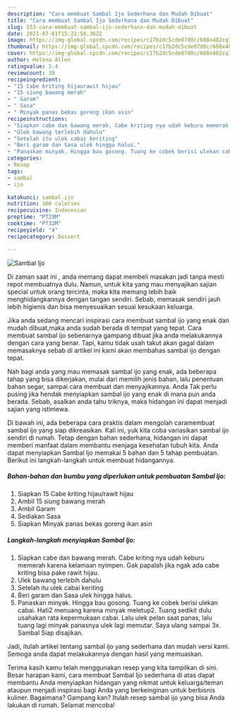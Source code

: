 ```yaml
---
description: "Cara membuat Sambal Ijo Sederhana dan Mudah Dibuat"
title: "Cara membuat Sambal Ijo Sederhana dan Mudah Dibuat"
slug: 553-cara-membuat-sambal-ijo-sederhana-dan-mudah-dibuat
date: 2021-07-01T15:21:58.362Z
image: https://img-global.cpcdn.com/recipes/c17b2dc5cde07d0c/680x482cq70/sambal-ijo-foto-resep-utama.jpg
thumbnail: https://img-global.cpcdn.com/recipes/c17b2dc5cde07d0c/680x482cq70/sambal-ijo-foto-resep-utama.jpg
cover: https://img-global.cpcdn.com/recipes/c17b2dc5cde07d0c/680x482cq70/sambal-ijo-foto-resep-utama.jpg
author: Helena Allen
ratingvalue: 3.4
reviewcount: 10
recipeingredient:
- "15 Cabe kriting hijaurawit hijau"
- "15 siung bawang merah"
- " Garam"
- " Sasa"
- " Minyak panas bekas goreng ikan asin"
recipeinstructions:
- "Siapkan cabe dan bawang merah. Cabe kriting nya udah keburu memerah karena kelamaan nyimpen. Gak papalah jika ngak ada cabe kriting bisa pake rawit hijau."
- "Ulek bawang terlebih dahulu"
- "Setelah itu ulek cabai keriting"
- "Beri garam dan Sasa ulek hingga halus."
- "Panaskan minyak. Hingga bau gosong. Tuang ke cobek berisi ulekan cabai. Hati2 menuang karena minyak meletup2. Tuang sedikit dulu usahakan rata kepermukaan cabai. Lalu ulek pelan saat panas, lalu tuang lagi minyak panasnya ulek lagi memutar. Saya ulang sampai 3x. Sambal Siap disajikan."
categories:
- Resep
tags:
- sambal
- ijo

katakunci: sambal ijo 
nutrition: 160 calories
recipecuisine: Indonesian
preptime: "PT29M"
cooktime: "PT32M"
recipeyield: "4"
recipecategory: Dessert

---
```



![Sambal Ijo](https://img-global.cpcdn.com/recipes/c17b2dc5cde07d0c/680x482cq70/sambal-ijo-foto-resep-utama.jpg)

Di zaman  saat ini , anda memang dapat membeli masakan jadi tanpa mesti repot membuatnya dulu. Namun, untuk kita yang mau menyajikan sajian special untuk orang tercinta, maka kita memang lebih baik menghidangkannya dengan tangan sendiri. Sebab, memasak sendiri jauh lebih higienis dan bisa menyesuaikan sesuai kesukaan keluarga.

Jika anda sedang mencari inspirasi cara membuat sambal ijo yang enak dan mudah dibuat,maka anda sudah berada di tempat yang tepat. Cara membuat sambal ijo  sebenarnya gampang dibuat jika anda melakukannya dengan cara yang benar. Tapi, kamu tidak usah takut akan gagal dalam memasaknya 
sebab di artikel ini kami akan membahas sambal ijo dengan tepat.  



Nah bagi anda yang mau memasak sambal ijo yang enak, ada beberapa tahap yang bisa dikerjakan, mulai dari memilih jenis bahan, lalu penentuan bahan segar, sampai cara membuat dan menyajikannya. Anda Tak perlu pusing jika hendak menyiapkan sambal ijo yang enak di mana pun anda berada. Sebab, asalkan anda  tahu triknya, maka hidangan ini dapat menjadi sajian yang istimewa.

Di bawah ini, ada beberapa cara praktis  dalam mengolah caramembuat sambal ijo yang siap dikreasikan. Kali ini, yuk kita coba variasikan sambal ijo sendiri di rumah. Tetap dengan bahan sederhana, hidangan ini dapat memberi manfaat dalam membantu menjaga kesehatan tubuh kita. Anda dapat menyiapkan Sambal Ijo memakai 5 bahan dan 5 tahap pembuatan. Berikut ini langkah-langkah untuk membuat hidangannya.

<!--inarticleads1-->

##### Bahan-bahan dan bumbu yang diperlukan untuk pembuatan Sambal Ijo:

1. Siapkan 15 Cabe kriting hijau/rawit hijau
1. Ambil 15 siung bawang merah
1. Ambil  Garam
1. Sediakan  Sasa
1. Siapkan  Minyak panas bekas goreng ikan asin




<!--inarticleads2-->

##### Langkah-langkah menyiapkan Sambal Ijo:

1. Siapkan cabe dan bawang merah. Cabe kriting nya udah keburu memerah karena kelamaan nyimpen. Gak papalah jika ngak ada cabe kriting bisa pake rawit hijau.
1. Ulek bawang terlebih dahulu
1. Setelah itu ulek cabai keriting
1. Beri garam dan Sasa ulek hingga halus.
1. Panaskan minyak. Hingga bau gosong. Tuang ke cobek berisi ulekan cabai. Hati2 menuang karena minyak meletup2. Tuang sedikit dulu usahakan rata kepermukaan cabai. Lalu ulek pelan saat panas, lalu tuang lagi minyak panasnya ulek lagi memutar. Saya ulang sampai 3x. Sambal Siap disajikan.




Jadi, itulah artikel tentang  sambal ijo  yang sederhana dan mudah versi kami. Semoga anda dapat melakukannya dengan hasil yang memuaskan. 

Terima kasih kamu telah menggunakan resep yang kita tampilkan di sini. Besar harapan kami, cara membuat  Sambal Ijo sederhana di atas dapat membantu Anda menyiapkan hidangan yang nikmat untuk keluarga/teman ataupun menjadi inspirasi bagi Anda yang berkeinginan untuk berbisnis kuliner. Bagaimana? Gampang kan? Itulah resep sambal ijo yang bisa Anda lakukan di rumah. Selamat mencoba!

